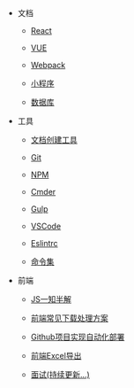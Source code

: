 * 文档

  * [React](Note/React/README.md)

  * [VUE](Note/vue/README.md)

  * [Webpack](Note/webpack/README.md)

  * [小程序](Note/mini-app/README.md)

  * [数据库](Note/SQL/README.md)


* 工具

  * [文档创建工具](Note/tools/doc.md)

  * [Git](Note/tools/git.md) 

  * [NPM](Note/tools/npm.md)

  * [Cmder](Note/tools/cmder.md)

  * [Gulp](Note/tools/gulp.md)

  * [VSCode](Note/tools/editor.md) 

  * [Eslintrc](Note/tools/eslintrc.md)

  * [命令集](Note/tools/command.md)

* 前端

  * [JS一知半解](fe/JS.md)

  * [前端常见下载处理方案 ](fe/blobDownload.md)

  * [Github项目实现自动化部署](fe/deploy.md)

  * [前端Excel导出](fe/exportExl.md)

  * [面试(持续更新...)](fe/interview.md)